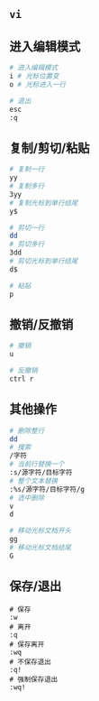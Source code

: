 ## `vi`

## 进入编辑模式

```bash
# 进入编辑模式
i # 光标位置变
o # 光标进入一行

# 退出
esc
:q
```

## 复制/剪切/粘贴

```bash
# 复制一行
yy
# 复制多行
3yy
# 复制光标到单行结尾
y$

# 剪切一行
dd
# 剪切多行
3dd
# 剪切光标到单行结尾
d$

# 粘贴
p
```

## 撤销/反撤销

```bash
# 撤销
u

# 反撤销
ctrl r
```

## 其他操作

```bash
# 删除整行
dd
# 搜索
/字符
# 当前行替换一个
:s/源字符/目标字符
# 整个文本替换
:%s/源字符/目标字符/g
# 选中删除
v
d

# 移动光标文档开头
gg
# 移动光标文档结尾
G
```

## 保存/退出

```
# 保存
:w
# 离开
:q
# 保存离开
:wq
# 不保存退出
:q!
# 强制保存退出
:wq!
```

